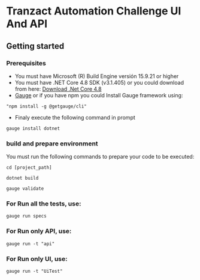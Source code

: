 # Tranzact Automation Challenge UI And API
## Getting started
### Prerequisites
- You must have Microsoft (R) Build Engine versión 15.9.21 or higher
- You must have .NET Core 4.8 SDK (v3.1.405) or you could download from here: [Download .Net Core 4.8](https://dotnet.microsoft.com/download/dotnet-framework/thank-you/net48-developer-pack-offline-installer)
- [Gauge](http://getgauge.io/get-started/index.html) or if you have npm you could Install Gauge framework using: 
```
"npm install -g @getgauge/cli"
```
- Finaly execute the following command in prompt
```
gauge install dotnet
```

### build and prepare environment
You must run the following commands to prepare your code to be executed:
```
cd [project_path]
```
```
dotnet build
```
```
gauge validate
```

### For Run all the tests, use:
```
gauge run specs
```

### For Run only API, use:
```
gauge run -t "api"
```

### For Run only UI, use:
```
gauge run -t "UiTest"
```